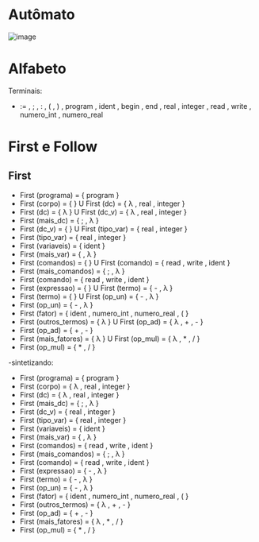 # Autômato
![image](https://user-images.githubusercontent.com/75282286/183781215-6047fa4d-a427-46da-a9d7-7e227313ae0f.png)


# Alfabeto
Terminais:
- :=  , ; , : , ( , ) , program , ident , begin , end , real , integer  , read , write , numero_int , numero_real 

# First e Follow

## First
- First (programa) 		  = { program }
- First (corpo) 		      = {	}										U First (dc) 			  = { λ , real , integer }
- First (dc) 			      = { λ }										U First (dc_v)		  = { λ , real , integer }
- First (mais_dc) 		  = { ; , λ }
- First (dc_v) 			  = {  }   									    U First (tipo_var)	  = { real , integer }
- First (tipo_var) 		  = { real , integer }
- First (variaveis) 	      = { ident }
- First (mais_var) 		  = { , λ }
- First (comandos) 		  = {  }										U First (comando)		  = { read , write , ident }
- First (mais_comandos)     = { ; , λ }
- First (comando) 		  = { read , write , ident }
- First (expressao) 	      = {  }										U First (termo)		  = { - , λ }
- First (termo) 		      = {  }										U First (op_un)		  = { - , λ }
- First (op_un) 		      = { - , λ }
- First (fator) 		      = { ident , numero_int , numero_real , ( }
- First (outros_termos)     = { λ }										U First (op_ad)		  = { λ , + , - }
- First (op_ad) 		      = { + , - }
- First (mais_fatores) 	  = { λ }										U First (op_mul)		  = { λ , * , / }
- First (op_mul) 		      = { * , / }

-sintetizando:

- First (programa) 		  = { program }
- First (corpo) 		      = { λ , real , integer }
- First (dc) 			      = { λ , real , integer }
- First (mais_dc) 		  = { ; , λ }
- First (dc_v) 			  = { real , integer }
- First (tipo_var) 		  = { real , integer }
- First (variaveis) 	      = { ident }
- First (mais_var) 		  = { , λ }
- First (comandos) 		  = { read , write , ident }
- First (mais_comandos)     = { ; , λ }
- First (comando) 		  = { read , write , ident }
- First (expressao) 	      = { - , λ }
- First (termo) 		      = { - , λ }
- First (op_un) 		      = { - , λ }
- First (fator) 		      = { ident , numero_int , numero_real , ( }
- First (outros_termos)     = { λ , + , - }
- First (op_ad) 		      = { + , - }
- First (mais_fatores) 	  = { λ , * , / }
- First (op_mul) 		      = { * , / }


